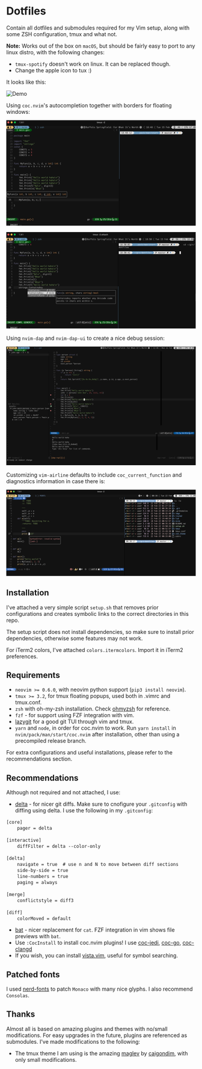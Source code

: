 # Dotfiles

Contain all dotfiles and submodules required for my Vim setup, along with some ZSH configuration,
tmux and what not.

**Note:** Works out of the box on `macOS`, but should be fairly easy to port to any linux distro,
with the following changes:
* `tmux-spotify` doesn't work on linux. It can be replaced though. 
* Change the apple icon to tux :)

It looks like this:

![Demo](imgs/demo.gif)

Using `coc.nvim`'s autocompletion together with borders for floating windows:

![Demo2](imgs/pic.jpg)


![Demo3](imgs/pic2.jpg)

Using `nvim-dap` and `nvim-dap-ui` to create a nice debug session:

![Demo4](imgs/dap_debug.jpg)

Customizing `vim-airline` defaults to include `coc_current_function` and diagnostics information in
case there is:

![Demo5](imgs/pic3.jpg)

## Installation

I've attached a very simple script `setup.sh` that removes prior configurations and creates
symbolic links to the correct directories in this repo. 

The setup script does not install dependencies, so make sure to install prior dependencies,
otherwise some features may not work.

For iTerm2 colors, I've attached `colors.itermcolors`. Import it in iTerm2 preferences.

## Requirements

* `neovim >= 0.6.0`, with neovim python support (`pip3 install neovim`).
* `tmux >= 3.2`, for tmux floating popups, used both in .vimrc and tmux.conf.
* `zsh` with oh-my-zsh installation. Check [ohmyzsh](https://github.com/ohmyzsh/ohmyzsh) for reference. 
* `fzf` - for support using FZF integration with vim. 
* [lazygit](https://github.com/jesseduffield/lazygit) for a good git TUI through vim and tmux.
* `yarn` and `node`, in order for coc.nvim to work. Run `yarn install` in
  `nvim/pack/man/start/coc.nvim` after installation, other than using a precompiled release branch.

For extra configurations and useful installations, please refer to the recommendations section.

## Recommendations

Although not required and not attached, I use:

* [delta](https://github.com/dandavison/delta) - for nicer git diffs. Make sure to cnofigure your
  `.gitconfig` with diffing using delta. I use the following in my `.gitconfig`:
```
[core]
    pager = delta

[interactive]
    diffFilter = delta --color-only

[delta]
    navigate = true  # use n and N to move between diff sections
    side-by-side = true
    line-numbers = true
    paging = always

[merge]
    conflictstyle = diff3

[diff]
    colorMoved = default

```
* [bat](https://github.com/sharkdp/bat.git) - nicer replacement for `cat`. FZF integration in vim shows file previews with `bat`.
* Use `:CocInstall` to install coc.nvim plugins! I use [coc-jedi](https://github.com/pappasam/coc-jedi.git), [coc-go](https://github.com/josa42/coc-go.git), [coc-clangd](https://github.com/clangd/coc-clangd)
* If you wish, you can install [vista.vim](https://github.com/liuchengxu/vista.vim), useful for symbol searching.

## Patched fonts

I used [nerd-fonts](https://github.com/ryanoasis/nerd-fonts) to patch `Monaco` with many nice
glyphs. I also recommend `Consolas`.

## Thanks

Almost all is based on amazing plugins and themes with no/small modifications. For easy upgrades in
the future, plugins are referenced as submodules. I've made modifications to the following:

* The tmux theme I am using is the amazing [maglev](https://github.com/caiogondim/maglev) by [caigondim](https://github.com/caiogondim), with only small modifications.

